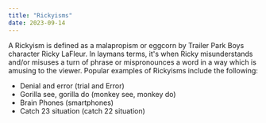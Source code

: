 ```yaml
---
title: "Rickyisms"
date: 2023-09-14
---
```


A Rickyism is defined as a malapropism or eggcorn by Trailer Park Boys character Ricky LaFleur. In laymans terms, it's when Ricky misunderstands and/or misuses a turn of phrase or mispronounces a word in a way which is amusing to the viewer. Popular examples of Rickyisms include the following:
- Denial and error (trial and Error)
- Gorilla see, gorilla do (monkey see, monkey do)
- Brain Phones (smartphones)
- Catch 23 situation (catch 22 situation)
